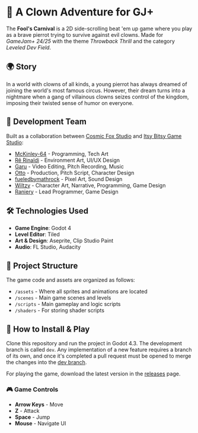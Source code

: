 #  🎪 A Clown Adventure for GJ+

The **Fool's Carnival** is a 2D side-scrolling beat 'em up game where you play as a brave pierrot trying to survive against evil clowns. Made for *GameJam+ 24/25* with the theme *Throwback Thrill* and the category *Leveled Dev Field*.

## 🌍 **Story**

In a world with clowns of all kinds, a young pierrot has always dreamed of joining the world's most famous circus. However, their dream turns into a nightmare when a gang of villainous clowns seizes control of the kingdom, imposing their twisted sense of humor on everyone.

## 👥 **Development Team**

Built as a collaboration between [Cosmic Fox Studio](https://cosmic-fox-studio.itch.io/) and [Itsy Bitsy Game Studio](https://itsybitsygamestudio.itch.io/):

- [McKinley-64](https://mckinley-64.itch.io/) - Programming, Tech Art
- [Rê Rinaldi](https://renatarinaldi.itch.io/) - Environment Art, UI/UX Design
- [Garu](https://garubeats.itch.io/) - Video Editing, Pitch Recording, Music
- [Otto](https://itch.io/profile/ottoinspace) - Production, Pitch Script, Character Design
- [fueledbymathrock](https://itch.io/profile/fueledbymathrock) - Pixel Art, Sound Design
- [Wiltzy](https://wiltzy.itch.io/) - Character Art, Narrative, Programming, Game Design
- [Raniery](https://lonely-lasagna-games.itch.io/) - Lead Programmer, Game Design

## 🛠 **Technologies Used**

- **Game Engine**: Godot 4
- **Level Editor**: Tiled
- **Art & Design**: Aseprite, Clip Studio Paint
- **Audio**: FL Studio, Audacity

## 📂 **Project Structure**

The game code and assets are organized as follows:

- `/assets` - Where all sprites and animations are located
- `/scenes` - Main game scenes and levels
- `/scripts` - Main gameplay and logic scripts
- `/shaders` - For storing shader scripts


## 🔄 **How to Install & Play**

Clone this repository and run the project in Godot 4.3. The development branch is called `dev`.
Any implementation of a new feature requires a branch of its own, and once it's completed a pull request must be opened to merge the changes into the [dev branch](https://github.com/CosmicFoxStudio/gjplusitsycosmic/tree/dev).

For playing the game, download the latest version in the [releases](https://github.com/CosmicFoxStudio/gjplusitsycosmic/releases) page.

### 🎮 **Game Controls**

- **Arrow Keys** - Move
- **Z** - Attack
- **Space** - Jump
- **Mouse** - Navigate UI